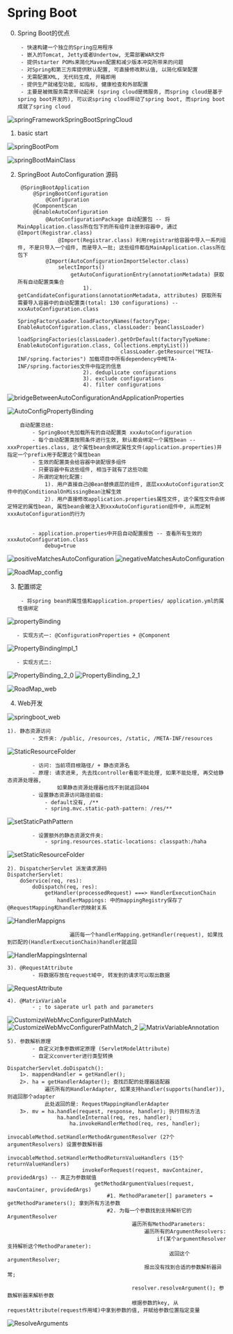 # Spring Boot


0. Spring Boot的优点
        
        - 快速构建一个独立的Spring应用程序
        - 嵌入的Tomcat, Jetty或者Undertow, 无需部署WAR文件
        - 提供starter POMs来简化Maven配置和减少版本冲突所带来的问题
        - 对Spring和第三方库提供默认配置, 可直接修改默认值, 以简化框架配置
        - 无需配置XML, 无代码生成, 开箱即用
        - 提供生产就绪型功能, 如指标, 健康检查和外部配置
        - 主要是被微服务需求带动起来 (spring cloud是微服务, 而spring cloud是基于spring boot开发的), 可以说spring cloud带动了spring boot, 而spring boot成就了spring cloud
        
![springFrameworkSpringBootSpringCloud](image/springFrameworkSpringBootSpringCloud.png)


1. basic start

![springBootPom](image/springBootPom.png)

![springBootMainClass](image/springBootMainClass.png)


2. SpringBoot AutoConfiguration 源码

        @SpringBootApplication
            @SpringBootConfiguration
                @Configuration
            @ComponentScan
            @EnableAutoConfiguration
                @AutoConfigurationPackage 自动配置包 -- 将MainApplication.class所在包下的所有组件注册到容器中, 通过@Import(Registrar.class)
                    @Import(Registrar.class) 利用registrar给容器中导入一系列组件, 不是只导入一个组件, 而是导入一批; 这些组件都在MainApplication.class所在包下
                @Import(AutoConfigurationImportSelector.class)
                    selectImports()
                        getAutoConfigurationEntry(annotationMetadata) 获取所有自动配置类集合
                            1). getCandidateConfigurations(annotationMetadata, attributes) 获取所有需要导入容器中的自动配置类(total: 130 configurations) -- xxxAutoConfiguration.class
                                SpringFactoryLoader.loadFactoryNames(factoryType: EnableAutoConfiguration.class, classLoader: beanClassLoader)
                                    loadSpringFactories(classLoader).getOrDefault(factoryTypeName: EnableAutoConfiguration.class, Collections.emptyList())
                                        classLoader.getResource("META-INF/spring.factories") 加载项目中所有dependency中META-INF/spring.factories文件中指定的信息
                            2). deduplicate configurations
                            3). exclude configurations
                            4). filter configurations
                            
![bridgeBetweenAutoConfigurationAndApplicationProperties](image/bridgeBetweenAutoConfigurationAndApplicationProperties.png)

![AutoConfigPropertyBinding](image/AutoConfigPropertyBinding.png)
        
        自动配置总结: 
            - SpringBoot先加载所有的自动配置类 xxxAutoConfiguration
            - 每个自动配置类按照条件进行生效, 默认都会绑定一个属性bean -- xxxProperties.class, 这个属性bean会绑定属性文件(application.properties)并指定一个prefix用于配置这个属性bean
            - 生效的配置类会给容器中装配很多组件
            - 只要容器中有这些组件, 相当于就有了这些功能
            - 所谓的定制化配置:
                1). 用户直接自己@Bean替换底层的组件, 底层xxxAutoConfiguration文件中的@ConditionalOnMissingBean注解生效
                2). 用户直接修改application.properties属性文件, 这个属性文件会绑定特定的属性bean, 属性bean会被注入到xxxAutoConfiguration组件中, 从而定制xxxAutoConfiguration的行为


            - application.properties中开启自动配置报告 -- 查看所有生效的xxxAutoConfiguration.class
                debug=true
    
![positiveMatchesAutoConfiguration](image/positiveMatchesAutoConfiguration.png)
![negativeMatchesAutoConfiguration](image/negativeMatchesAutoConfiguration.png)


![RoadMap_config](image/RoadMap_config.png)


3. 配置绑定 

        - 将spring bean的属性值和application.properties/ application.yml的属性值绑定
        
![propertyBinding](image/propertyBinding.png)

       - 实现方式一: @ConfigurationProperties + @Component
       
![PropertyBindingImpl_1](image/PropertyBindingImpl_1.png)

       - 实现方式二:

![PropertyBinding_2_0](image/PropertyBinding_2_0.png)
![PropertyBinding_2_1](image/PropertyBinding_2_1.png)
        

![RoadMap_web](image/RoadMap_web.png)


4. Web开发

![springboot_web](image/springboot_web.png)

    1). 静态资源访问
            - 文件夹: /public, /resources, /static, /META-INF/resources
![StaticResourceFolder](image/StaticResourceFolder.png)

            - 访问: 当前项目根路径/ + 静态资源名
            - 原理: 请求进来, 先去找controller看能不能处理, 如果不能处理, 再交给静态资源处理器, 
                    如果静态资源处理器也找不到就返回404
            - 设置静态资源访问路径前缀: 
                - default没有, /**
                - spring.mvc.static-path-pattern: /res/**
![setStaticPathPattern](image/setStaticPathPattern.png)

            - 设置额外的静态资源文件夹:
                - spring.resources.static-locations: classpath:/haha
![setStaticResourceFolder](image/setStaticResourceFolder.png)


    2). DispatcherServlet 派发请求源码
    DispatcherServlet:
        doService(req, res):
            doDispatch(req, res):
                getHandler(processedRequest) ===> HandlerExecutionChain
                    handlerMappings: 中的mappingRegistry保存了@RequestMapping和handler的映射关系
                    
![HandlerMappigns](image/HandlerMappigns.png)
                    
                        遍历每一个handlerMapping.getHandler(request), 如果找到匹配的(HandlerExecutionChain)handler就返回

![HandlerMappingsInternal](image/HandlerMappingsInternal.png)

    3). @RequestAttribute
            - 将数据存放在request域中, 转发到的请求可以取出数据

![RequestAttribute](image/RequestAttribute.png)
    
    4). @MatrixVariable
            - ; to saperate url path and parameters

![CustomizeWebMvcConfigurerPathMatch](image/CustomizeWebMvcConfigurerPathMatch.png)
![CustomizeWebMvcConfigurerPathMatch_2](image/CustomizeWebMvcConfigurerPathMatch_2.png)
![MatrixVariableAnnotation](image/MatrixVariableAnnotation.png)


    5). 参数解析原理
            - 自定义对象参数绑定原理 (ServletModelAttribute)
            - 自定义converter进行类型转换
    
    DispatcherServlet.doDispatch():
        1>. mappendHandler = getHandler();
        2>. ha = getHandlerAdapter(); 查找匹配的处理器适配器
                遍历所有的HandlerAdapter, 如果支持handler(supports(handler)), 则返回那个adapter
                此处返回的是: RequestMappingHandlerAdapter
        3>. mv = ha.handle(request, response, handler); 执行目标方法
                    ha.handleInternal(req, res, handler);
                        ha.invokeHandlerMethod(req, res, handler);
                            invocableMethod.setHandlerMethodArgumentResolver (27个argumentResolvers) 设置参数解析器
                            invocableMethod.setHandlerMethodReturnValueHandlers (15个returnValueHandlers)
                            invokeForRequest(request, mavContainer, providedArgs) -- 真正为参数赋值
                                getMethodArgumentValues(request, mavContainer, providedArgs)
                                    #1. MethodParameter[] parameters = getMethodParameters(); 拿到所有方法参数
                                    #2. 为每一个参数找到支持解析它的ArgumentResolver
                                            遍历所有MethodParameters: 
                                                遍历所有的ArgumentResolvers:
                                                    if(某个argumentResolver支持解析这个MethodParameter):
                                                        返回这个argumentResolver;
                                                报出没有找到合适的参数解析器异常;
                                                
                                            resolver.resolveArgument(); 参数解析器来解析参数
                                            根据参数的key, 从requestAttribute(request作用域)中拿到参数的值, 并赋给参数位置指定变量
                                            
![ResolveArguments](image/ResolveArguments.png)
